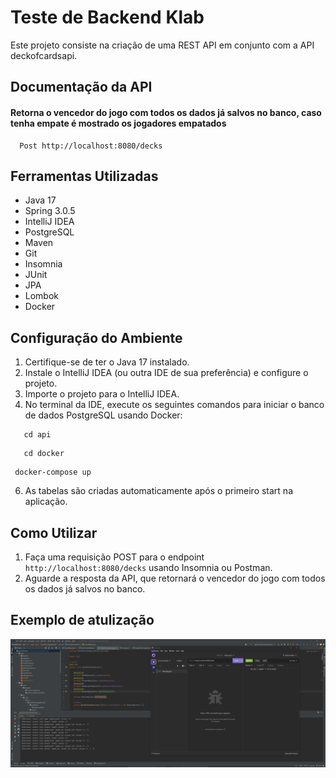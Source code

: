 # Teste de Backend Klab

Este projeto consiste na criação de uma REST API em conjunto com a API deckofcardsapi.

## Documentação da API

#### Retorna o vencedor do jogo com todos os dados já salvos no banco, caso tenha empate é mostrado os jogadores empatados
```http
  Post http://localhost:8080/decks
```
## Ferramentas Utilizadas

- Java 17
- Spring 3.0.5
- IntelliJ IDEA
- PostgreSQL
- Maven
- Git
- Insomnia
- JUnit
- JPA
- Lombok
- Docker

## Configuração do Ambiente

1. Certifique-se de ter o Java 17 instalado.
2. Instale o IntelliJ IDEA (ou outra IDE de sua preferência) e configure o projeto.
3. Importe o projeto para o IntelliJ IDEA.
4. No terminal da IDE, execute os seguintes comandos para iniciar o banco de dados PostgreSQL usando Docker:
```
   cd api
```
```
   cd docker
```
```
 docker-compose up
```
6. As tabelas são criadas automaticamente após o primeiro start na aplicação.

## Como Utilizar

1. Faça uma requisição POST para o endpoint `http://localhost:8080/decks` usando Insomnia ou Postman.
2. Aguarde a resposta da API, que retornará o vencedor do jogo com todos os dados já salvos no banco.

## Exemplo de atulização
![Exemplo](Exemplo.png)
